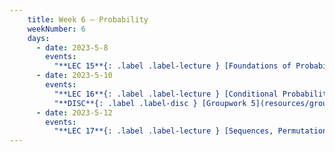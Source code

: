 ```yaml
---
    title: Week 6 – Probability
    weekNumber: 6
    days:
      - date: 2023-5-8
        events:
          "**LEC 15**{: .label .label-lecture } [Foundations of Probability](resources/lecture/lec15.pdf) [✏️](resources/lecture/lec15_b00.pdf)":
      - date: 2023-5-10
        events:
          "**LEC 16**{: .label .label-lecture } [Conditional Probability, Sequences and Permutations](resources/lecture/lec16.pdf) [✏️](resources/lecture/lec16_a00.pdf)":
          "**DISC**{: .label .label-disc } [Groupwork 5](resources/groupwork/groupwork5.pdf)":
      - date: 2023-5-12
        events:
          "**LEC 17**{: .label .label-lecture } [Sequences, Permutations, and Combinations](resources/lecture/lec17.pdf) [✏️](resources/lecture/lec17_a00.pdf)":
---
```

